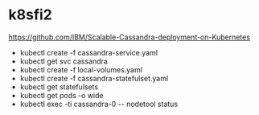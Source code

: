 # k8sfi2

https://github.com/IBM/Scalable-Cassandra-deployment-on-Kubernetes


  * kubectl create -f cassandra-service.yaml
  * kubectl get svc cassandra
  * kubectl create -f local-volumes.yaml
  * kubectl create -f cassandra-statefulset.yaml
  * kubectl get statefulsets
  * kubectl get pods -o wide
  * kubectl exec -ti cassandra-0 -- nodetool status
